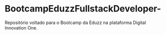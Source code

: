 # BootcampEduzzFullstackDeveloper-
Repositório voltado para o Bootcamp da Eduzz na plataforma Digital Innovation One.

